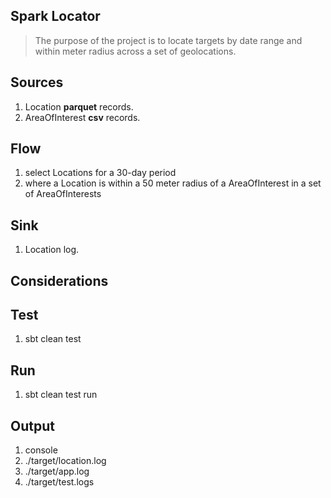 Spark Locator
-------------
>The purpose of the project is to locate targets by date range and within meter radius across a set of geolocations.

Sources
-------
1. Location **parquet** records.
2. AreaOfInterest **csv** records.

Flow
----
1. select Locations for a 30-day period
2. where a Location is within a 50 meter radius of a AreaOfInterest in a set of AreaOfInterests

Sink
----
1. Location log.

Considerations
--------------

Test
----
1. sbt clean test

Run
---
1. sbt clean test run
 
Output
------
1. console
2. ./target/location.log
3. ./target/app.log
4. ./target/test.logs